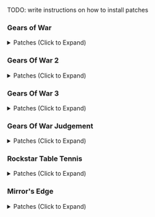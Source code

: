 TODO: write instructions on how to install patches

### Gears of War
<details><summary>Patches (Click to Expand)</summary>

```
title_name = "Gears Of War"
title_id = "4D5307D5"

[[patch]]
	name = "GoW - Texture rendering"
	desc = "None"
	author = "Gliniak"
	is_enabled = true
	
	[[patch.be32]]
		address = 0x822306D8
		value = 0x409AFF6C
```
</details>

### Gears Of War 2
<details><summary>Patches (Click to Expand)</summary>

```
title_name = "Gears of Wars 2"
title_id = "4D53082D"
#media_id = "22AB4F7C"

[[patch]]
    name = "Unlock FPS"
    desc = "Removes FPS Cap. Users will need to set vsync to false in Xenia Options for the patch to take effect."
    author = "illusion"
    is_enabled = true

    [[patch.be32]]
        address = 0x824A2E94
        value = 0x60000000

[[patch]]
    name = "Disable Ambient Occlusion"
    desc = "None"
    author = "illusion"
    is_enabled = false

    [[patch.be32]]
        address = 0x826F9D18
        value = 0x39600000

[[patch]]
    name = "Disable Motion Blur"
    desc = "None"
    author = "illusion"
    is_enabled = true

    [[patch.be32]]
        address = 0x8236004C
        value = 0x39600000
```
</details>

### Gears Of War 3
<details><summary>Patches (Click to Expand)</summary>

```
title_name = "Gears of Wars 3"
title_id = "4D5308AB"
#media_id = "4C93A17D"

[[patch]]
    name = "Unlock FPS"
    desc = "Removes FPS Cap. Users will need to set vsync to false in Xenia Options for the patch to take effect."
    author = "illusion"
    is_enabled = true

    [[patch.be32]]
        address = 0x8253D9B0
        value = 0x60000000
```
</details>

### Gears Of War Judgement
<details><summary>Patches (Click to Expand)</summary>

```
title_name = "Gears of Wars Judgement"
title_id = "4D530A26"
#media_id = "6DCAF3C2"

[[patch]]
    name = "Unlock FPS"
    desc = "Removes FPS Cap. Users will need to set vsync to false in Xenia Options for the patch to take effect."
    author = "illusion"
    is_enabled = true

    [[patch.be32]]
        address = 0x8255DE08
        value = 0x60000000
```
</details>

### Rockstar Table Tennis
<details><summary>Patches (Click to Expand)</summary>

```
title_name = "Rockstar Table Tennis"
title_id = "545407DF"

[[patch]]
	name = "Rockstar Table Tennis - Crash Skip"
	desc = "None"
	author = "Gliniak"
	is_enabled = true
	
	[[patch.be8]]
		address = 0x8237A3DB
		value = 0x05
```
</details>

### Mirror's Edge
<details><summary>Patches (Click to Expand)</summary>

```
title_name = "Mirror's Edge"
title_id = "45410850"
#media_id = "426CA5A2"

[[patch]]
    name = "FPS Unlock"
    desc = "Removes FPS Cap. Users will need to set vsync to false in Xenia Options for the patch to take effect."
    author = "illusion"
    is_enabled = true

    [[patch.be32]]
        address = 0x8254f5fc
        value = 0x60000000
```
</details>
